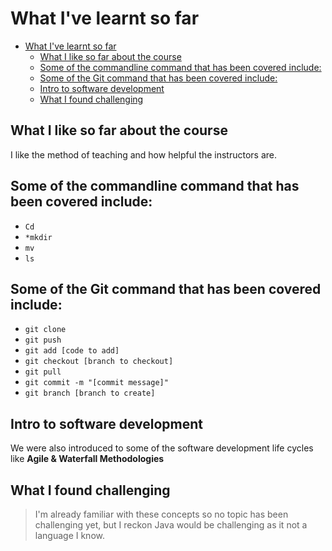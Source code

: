 # What I've learnt so far

- [What I've learnt so far](#what-ive-learnt-so-far)
  - [What I like so far about the course](#what-i-like-so-far-about-the-course)
  - [Some of the commandline command that has been covered include:](#some-of-the-commandline-command-that-has-been-covered-include)
  - [Some of the Git command that has been covered include:](#some-of-the-git-command-that-has-been-covered-include)
  - [Intro to software development](#intro-to-software-development)
  - [What I found challenging](#what-i-found-challenging)

## What I like so far about the course
I like the method of teaching and how helpful the instructors are.

## Some of the commandline command that has been covered include:
*  `Cd`
* `*mkdir` 
* `mv` 
* `ls` 

## Some of the Git command that has been covered include:
* `git clone`
* `git push` 
* `git add [code to add]` 
* `git checkout [branch to checkout]` 
* `git pull` 
* `git commit -m "[commit message]"` 
* `git branch [branch to create]` 

## Intro to software development
We were also introduced to some of the software development life cycles like **Agile & Waterfall Methodologies**

  
## What I found challenging
> I'm already familiar with these concepts so no topic has been challenging yet, but I reckon Java would be challenging as it not a language I know.

